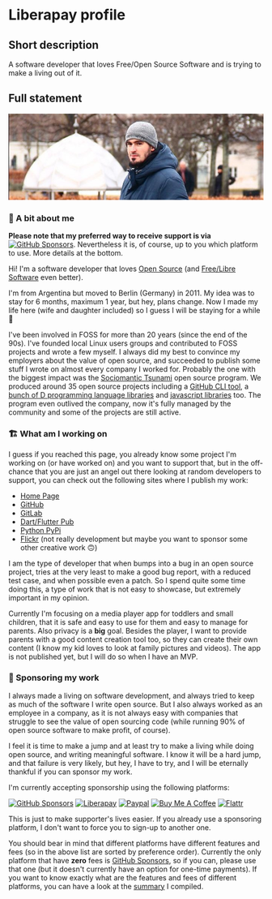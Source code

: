 # Liberapay profile

## Short description

<!--
Limit 100 characters.
-->

A software developer that loves Free/Open Source Software and is trying to make a living out of it.

## Full statement

![Me](https://github.com/llucax/llucax/raw/main/llucax.jpg)

### 👋 A bit about me

**Please note that my preferred way to receive support is via** [![GitHub
Sponsors](https://img.shields.io/badge/-GitHub%20Sponsors-ea4aaa?logo=github)](https://github.com/sponsors/llucax).
Nevertheless it is, of course, up to you which platform to use. More details at
the bottom.

Hi! I'm a software developer that loves [Open
Source](https://en.wikipedia.org/wiki/Open-source_software) (and [Free/Libre
Software](https://en.wikipedia.org/wiki/Free_software) even better).

I'm from Argentina but moved to Berlin (Germany) in 2011. My idea was to stay
for 6 months, maximum 1 year, but hey, plans change. Now I made my life here
(wife and daughter included) so I guess I will be staying for a while 🙂

I've been involved in FOSS for more than 20 years (since the end of the 90s).
I've founded local Linux users groups and contributed to FOSS projects and
wrote a few myself. I always did my best to convince my employers about the
value of open source, and succeeded to publish some stuff I wrote on almost
every company I worked for. Probably the one with the biggest impact was the
[Sociomantic Tsunami](https://github.com/sociomantic-tsunami/) open source
program. We produced around 35 open source projects including a [GitHub CLI
tool](https://github.com/sociomantic-tsunami/git-hub), a [bunch of
D programming language
libraries](https://github.com/sociomantic-tsunami?language=d) and [javascript
libraries](https://github.com/sociomantic-tsunami?language=javascript) too. The
program even outlived the company, now it's fully managed by the community and
some of the projects are still active.

### 🏗️ What am I working on

I guess if you reached this page, you already know some project I'm working on
(or have worked on) and you want to support that, but in the off-chance that
you are just an angel out there looking at random developers to support, you
can check out the following sites where I publish my work:

* [Home Page](https://llucax.com/)
* [GitHub](https://github.com/llucax)
* [GitLab](https://gitlab.com/llucax)
* [Dart/Flutter Pub](https://pub.dev/publishers/llucax.com/packages)
* [Python PyPi](https://pypi.org/user/llucax)
* [Flickr](https://www.flickr.com/photos/llucax) (not really development but
  maybe you want to sponsor some other creative work 🙃)

I am the type of developer that when bumps into a bug in an open source
project, tries at the very least to make a good bug report, with a reduced test
case, and when possible even a patch. So I spend quite some time doing this,
a type of work that is not easy to showcase, but extremely important in my
opinion.

Currently I'm focusing on a media player app for toddlers and small children,
that it is safe and easy to use for them and easy to manage for parents. Also
privacy is a **big** goal. Besides the player, I want to provide parents with
a good content creation tool too, so they can create their own content (I know
my kid loves to look at family pictures and videos). The app is not published
yet, but I will do so when I have an MVP.

### 💖 Sponsoring my work

I always made a living on software development, and always tried to keep as
much of the software I write open source. But I also always worked as an
employee in a company, as it is not always easy with companies that struggle to
see the value of open sourcing code (while running 90% of open source software
to make profit, of course).

I feel it is time to make a jump and at least try to make a living while doing
open source, and writing meaningful software. I know it will be a hard jump,
and that failure is very likely, but hey, I have to try, and I will be
eternally thankful if you can sponsor my work.

I'm currently accepting sponsorship using the following platforms:

[![GitHub Sponsors](https://img.shields.io/badge/-GitHub%20Sponsors-ea4aaa?logo=github)](https://github.com/sponsors/llucax)
[![Liberapay](https://img.shields.io/badge/-Liberapay-f6c915?logo=liberapay&logoColor=black)](https://liberapay.com/llucax/donate)
[![Paypal](https://img.shields.io/badge/-Paypal-0070ba?logo=paypal)](https://www.paypal.com/donate?hosted_button_id=UZRR3REUC4SY2)
[![Buy Me A Coffee](https://img.shields.io/badge/-Buy%20Me%20A%20Coffee-ff813f?logo=buy-me-a-coffee&logoColor=black)](https://www.buymeacoffee.com/llucax)
[![Flattr](https://img.shields.io/badge/-Flattr-6bc76b?logo=flattr)](https://flattr.com/@llucax)

This is just to make supporter's lives easier. If you already use a sponsoring
platform, I don't want to force you to sign-up to another one.

You should bear in mind that different platforms have different features and
fees (so in the above list are sorted by preference order). Currently the only
platform that have **zero** fees is [GitHub
Sponsors](https://github.com/sponsors/llucax), so if you can, please use that
one (but it doesn't currently have an option for one-time payments). If you
want to know exactly what are the features and fees of different platforms, you
can have a look at the
[summary](https://github.com/llucax/llucax/blob/main/sponsoring-platforms.md)
I compiled.
